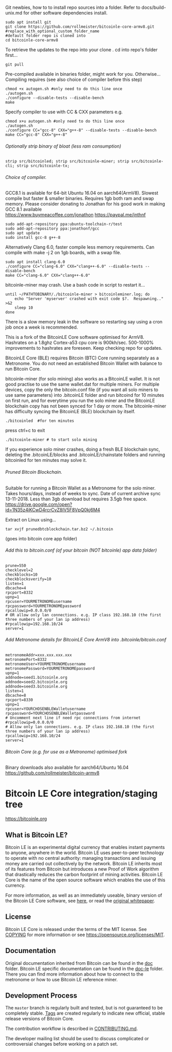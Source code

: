 Git newbies, how to to install repo sources into a folder. Refer to docs/build-unix.md for other software dependencies install.  
```
sudo apt install git
git clone https://github.com/rollmeister/bitcoinle-core-armv8.git #replace_with_optional_custom_folder_name
#default folder repo is cloned into
cd bitcoinle-core-armv8  
```
To retrieve the updates to the repo into your clone . cd into repo's folder first...  
```
git pull
```
Pre-compiled available in binaries folder, might work for you. Otherwise...  
Compiling requires (see also choice of compiler before this step)  
```
chmod +x autogen.sh #only need to do this line once
./autogen.sh
./configure --disable-tests --disable-bench  
make
```
Specify compiler to use with CC & CXX parameters e.g.  
```
chmod x+u autogen.sh #only need to do this line once
./autogen.sh
./configure CC="gcc-8" CXX="g++-8" --disable-tests --disable-bench
make CC="gcc-8" CXX="g++-8"
```
###### Optionally strip binary of bloat (less ram consumption)
```
strip src/bitcoinled; strip src/bitcoinle-miner; strip src/bitcoinle-cli; strip src/bitcoinle-tx;
```
###### Choice of compiler.
GCC8.1 is available for 64-bit Ubuntu 16.04 on aarch64(ArmV8). Slowest compile but faster & smaller binaries. Requires 1gb both ram and swap memory. Please consider donating to Jonathan for his good work in making GCC 8.1 available  
https://www.buymeacoffee.com/jonathon
https://paypal.me/jnthnf
```
sudo add-apt-repository ppa:ubuntu-toolchain-r/test 
sudo add-apt-repository ppa:jonathonf/gcc  
sudo apt update
sudo install gcc-8 g++-8
```
Alternatively Clang 6.0, faster compile less memory requirements. Can compile with make -j 2 on 1gb boards, with a swap file.
```
sudo apt install clang-6.0
./configure CC="clang-6.0" CXX="clang++-6.0" --disable-tests --disable-bench
make CC="clang-6.0" CXX="clang++-6.0"
```
bitcoinle-miner may crash. Use a bash code in script to restart it...
```
until ~/PATHTOBINARY/./bitcoinle-miner > bitcoinleminer.log; do  
    echo "Server 'myserver' crashed with exit code $?.  Respawning.." >&2  
    sleep 10  
done  
```
There is a slow memory leak in the software so restarting say using a cron job once a week is recommended.  

This is a fork of the BitcoinLE Core software optimised for ArmV8. Hashrates on a 1.8ghz Cortex-a53 cpu core is 900kh/sec. 500-1000% improvements to hashrates are foreseen. Keep checking repo for updates.  

BitcoinLE Core (BLE) requires Bitcoin (BTC) Core running separately as a Metronome.
You do not need an established Bitcoin Wallet with balance to run Bitcoin Core.

bitcoinle-miner (for solo mining) also works as a BitcoinLE wallet. It is not good practise to use the same wallet.dat for multiple miners. For multiple devices, copy the only the bitcoin.conf file (if you want all solo miners to use same parameters) into .bitcoinLE folder and run bitcoind for 10 minutes on first run, and for everytime you run the solo miner and the BitcoinLE blockchain copy has not been synced for 1 day or more. The bitcoinle-miner has difficulty syncing the BitcoinLE (BLE) blockchain by itself.  
```
./bitcoinled  #for ten minutes  
```
press ctrl+c to exit
```
./bitcoinle-miner # to start solo mining
```
If you experience solo miner crashes, doing a fresh BLE blockchain sync, deleting the .bitcoinLE/blocks and .bitcoinLE/chainstate folders and running bitcoinled for ten minutes may solve it.  

###### Pruned Bitcoin Blockchain.  
Suitable for running a Bitcoin Wallet as a Metronome for the solo miner. Takes hours/days, instead of weeks to sync. Date of current archive sync 13-11-2018. Less than 3gb download but requires 3.5gb free space.  
https://drive.google.com/open?id=1N35z4iKCwD4rcrCvZ8IV5F8VpQ0kj6M4

Extract on Linux using...  
```
tar xvjf prunedbtcblockchain.tar.bz2 ~/.bitcoin  
```
(goes into bitcoin core app folder)  

###### Add this to bitcoin.conf (of your bitcoin (NOT bitcoinle) app data folder)  
```
prune=550  
checklevel=2  
checkblocks=10  
checkblocksverify=10  
listen=1  
dbcache=4  
rpcport=8332  
upnp=1  
rpcuser=YOURMETRONOMEusername  
rpcpassword=YOURMETRONOMEpassword  
rpcallowip=0.0.0.0/0  
# OR allow only lan connections. e.g. IP class 192.168.10 (the first three numbers of your lan ip address)  
#rpcallowip=192.168.10/24  
server=1  
```
###### Add Metronome details for BitcoinLE Core ArmV8 into .bitcoinle/bitcoin.conf  
```
metronomeAddr=xxx.xxx.xxx.xxx  
metronomePort=8332  
metronomeUser=YOURMETRONOMEusername  
metronomePassword=YOURMETRONOMEpassword  
upnp=1  
addnode=seed1.bitcoinle.org  
addnode=seed2.bitcoinle.org  
addnode=seed3.bitcoinle.org  
listen=1  
dbcache=8  
rpcport=8330  
upnp=1  
rpcuser=YOURCHOSENBLEWalletusername  
rpcpassword=YOURCHOSENBLEWalletpassword  
# Uncomment next line if need rpc connections from internet
#rpcallowip=0.0.0.0/0  
# Allow only lan connections. e.g. IP class 192.168.10 (the first three numbers of your lan ip address)  
rpcallowip=192.168.10/24  
server=1  
```
###### Bitcoin Core (e.g. for use as a Metronome) optimised fork  
Binary downloads also available for aarch64/Ubuntu 16.04  
https://github.com/rollmeister/bitcoin-armv8  

Bitcoin LE Core integration/staging tree
=====================================

https://bitcoinle.org

What is Bitcoin LE?
----------------

Bitcoin LE is an experimental digital currency that enables instant payments to
anyone, anywhere in the world. Bitcoin LE uses peer-to-peer technology to operate
with no central authority: managing transactions and issuing money are carried
out collectively by the network. Bitcoin LE inherits most of its features from Bitcoin but introduces a new Proof of Work algorithm that drastically reduces the carbon footprint of mining activities. Bitcoin LE Core is the name of the open source
software which enables the use of this currency.

For more information, as well as an immediately useable, binary version of
the Bitcoin LE Core software, see [here](../../releases), or read the
[original whitepaper](whitepaper/README.md).

License
-------

Bitcoin LE Core is released under the terms of the MIT license. See [COPYING](COPYING) for more
information or see https://opensource.org/licenses/MIT.

Documentation
------------

Original documentation inherited from Bitcoin can be found in the [doc](doc) folder.
Bitcoin LE specific documentation can be found in the [doc-le](doc-le) folder. There you can find more information about how to connect to the metronome or how to use Bitcoin LE reference miner.

Development Process
-------------------

The `master` branch is regularly built and tested, but is not guaranteed to be
completely stable. [Tags](../../releases) are created
regularly to indicate new official, stable release versions of Bitcoin Core.

The contribution workflow is described in [CONTRIBUTING.md](CONTRIBUTING.md).

The developer mailing list should be used to discuss complicated or controversial changes before working
on a patch set.

